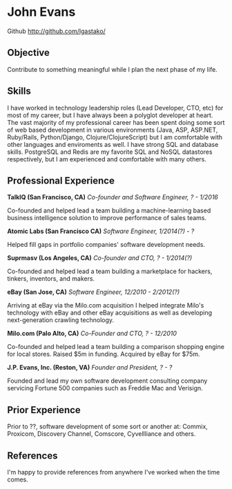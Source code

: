 # John Evans

Github http://github.com/lgastako/

## Objective

Contribute to something meaningful while I plan the next phase of my life.

## Skills

I have worked in technology leadership roles (Lead Developer, CTO, etc) for
most of my career, but I have always been a polyglot developer at heart.  The
vast majority of my professional career has been spent doing some sort of web
based development in various environments (Java, ASP, ASP.NET, Ruby/Rails,
Python/Django, Clojure/ClojureScript) but I am comfortable with other languages
and enviroments as well. I have strong SQL and database skills.  PostgreSQL and
Redis are my favorite SQL and NoSQL datastores respectively, but I am
experienced and comfortable with many others.

## Professional Experience

**TalkIQ (San Francisco, CA)**
*Co-founder and Software Engineer, ? - 1/2016*

Co-founded and helped lead a team building a machine-learning based business
intelligence solution to improve performance of sales teams.


**Atomic Labs (San Francisco CA)**
*Software Engineer, 1/2014(?) - ?*

Helped fill gaps in portfolio companies' software development needs.


**Suprmasv (Los Angeles, CA)**
*Co-founder and CTO, ? - 1/2014(?)*

Co-founded and helped lead a team building a marketplace for hackers, tinkers,
inventors, and makers.


**eBay (San Jose, CA)**
*Software Engineer, 12/2010 - 2/2012(?)*

Arriving at eBay via the Milo.com acquisition I helped integrate Milo's
technology with eBay and other eBay acquisitions as well as developing
next-generation crawling technology.


**Milo.com (Palo Alto, CA)**
*Co-Founder and CTO, ? - 12/2010*

Co-founded and helped lead a team building a comparison shopping engine for
local stores.  Raised $5m in funding.  Acquired by eBay for $75m.


**J.P. Evans, Inc. (Reston, VA)**
*Founder and President, ? - ?*

Founded and lead my own software development consulting company servicing
Fortune 500 companies such as Freddie Mac and Verisign.


## Prior Experience

Prior to ??, software development of some sort or another at:
Commix, Proxicom, Discovery Channel, Comscore, Cyvellliance and others.


## References

I'm happy to provide references from anywhere I've worked when the time comes.
